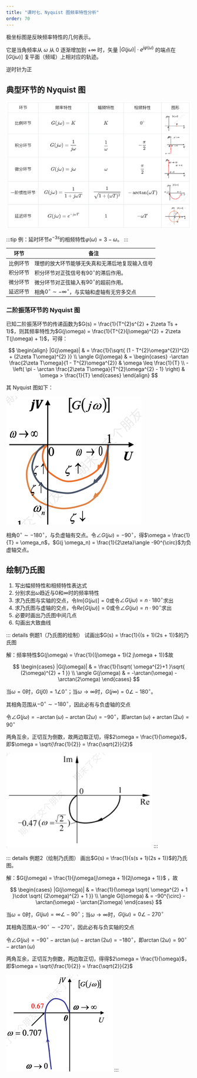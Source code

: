 ```yaml
---
title: "课时七、Nyquist 图频率特性分析"
order: 70
---
```


极坐标图是反映频率特性的几何表示。

它是当角频率从 $\omega$ 从 $0$ 逐渐增加到 $+\infty$ 时，矢量 $|G(j\omega)|\cdot e^{j\varphi(\omega)}$ 的端点在 $[G(j\omega)]$ 复平面（频域）上相对应的轨迹。

逆时针为正

## 典型环节的 Nyquist 图

![](_images/74C9F42261202312111138064.png)

:::tip
例：延时环节$e^{-3s}$的相频特性$\varphi(\omega) = 3-\omega$。
:::

| 环节 | 备注 |
| --- | --- |
| 比例环节 | 理想的放大环节能够无失真和无滞后地复现输入信号 |
| 积分环节 | 积分环节对正弦信号有$90^{\circ}$的滞后作用。 |
| 微分环节 | 微分环节对正弦输入有$90^{\circ}$的超前作用。 |
| 延迟环节 | 相角$0^{\circ} \sim -\infty^{\circ}$，与实轴和虚轴有无穷多交点 |

### 二阶振荡环节的 Nyquist 图

已知二阶振荡环节的传递函数为$G(s) = \frac{1}{T^{2}s^{2} + 2\zeta Ts + 1}$，则其频率特性为$G(j\omega) = \frac{1}{T^{2}(j\omega)^{2} + 2\zeta T(j\omega) + 1}$，可得：

$$
\begin{align}
|G(j\omega)|  & = \frac{1}{\sqrt{ (1 - T^{2}\omega^{2})^{2} + (2\zeta T\omega)^{2} }} \\
\angle G(j\omega)  & = \begin{cases}
-\arctan \frac{2\zeta T\omega}{1 - T^{2}\omega^{2}}  & \omega \leq \frac{1}{T} \\
-\left( \pi - \arctan \frac{2\zeta T\omega}{T^{2}\omega^{2} - 1} \right) & \omega > \frac{1}{T}
\end{cases}
\end{align}
$$

其 Nyquist 图如下：

![](_images/A960F913b0202312102310220.png)

相角$0^{\circ} \sim -180^{\circ}$，与负虚轴有交点。令$\angle G(j\omega) = -90^{\circ}$，得$\omega = \frac{1}{T} = \omega_n$，$G(j \omega_n) = \frac{1}{2\zeta}\angle -90^{\circ}$为负虚轴交点。

## 绘制乃氏图

1. 写出幅频特性和相频特性表达式
2. 分别求出$\omega$趋近与$0$和$\infty$时的频率特性
3. 求乃氏图与实轴的交点，令$Im[G(j\omega)] = 0$或令$\angle G(j\omega) = n \cdot 180^{\circ}$求出
4. 求乃氏图与虚轴的交点，令$Re[G(j\omega)] = 0$或令$\angle G(j\omega) = n \cdot 90^{\circ}$求出
5. 必要时画出乃氏图中间几点
6. 勾画出大致曲线

::: details 例题1（乃氏图的绘制）
试画出$G(s) = \frac{1}{(s + 1)(2s + 1)}$的乃氏图

解：频率特性$G(j\omega) = \frac{1}{(j\omega + 1)(2 j\omega + 1)}$故

$$
\begin{cases}
|G(j\omega)| & = \frac{1}{\sqrt{ \omega^{2}+1 }\sqrt{ (2\omega)^{2} + 1 }} \\
\angle G(j\omega) & = -\arctan(\omega) - \arctan(2\omega)
\end{cases}
$$

当$\omega = 0$时，$G(j 0) = 1\angle 0^{\circ}$；当$\omega \to \infty$时，$G(j\infty) = 0 \angle -180^{\circ}$。

其相角范围从$-0^{\circ} \sim -180^{\circ}$，因此必有与负虚轴的交点

令$\angle G(j\omega) = -\arctan(\omega) - \arctan(2\omega) = -90^{\circ}$，即$\arctan(\omega) + \arctan(2\omega) = 90^{\circ}$

两角互余，正切互为倒数，故两边取正切，得$2\omega = \frac{1}{\omega}$，即$\omega = \sqrt{\frac{1}{2}} = \frac{\sqrt{2}}{2}$

![](_images/f4Ddb6C4b4202312111143703.png)
:::

::: details 例题2（绘制乃氏图）
画出$G(s) = \frac{1}{s(s + 1)(2s + 1)}$的乃氏图。

解：$G(j\omega) = \frac{1}{j\omega(j\omega + 1)(2j\omega + 1)}$ ，故

$$
\begin{cases}
|G(j\omega)|  & = \frac{1}{\omega \sqrt{ \omega^{2} + 1 }\cdot \sqrt{ (2\omega)^{2} + 1 }} \\
\angle G(j\omega)  & = -90^{\circ} - \arctan(\omega) - \arctan(2\omega)
\end{cases}
$$

当$\omega = 0$时，$G(j\omega) = \infty \angle -90^{\circ}$；当$\omega \to \infty$时，$G(j\omega) = 0 \angle -270^{\circ}$

其相角范围从$-90^{\circ}\sim-270^{\circ}$，因此必有与负实轴的交点

令$\angle G(j\omega) = -90^{\circ} - \arctan(\omega) - \arctan(2\omega) = -180^{\circ}$，即$\arctan(2\omega) = 90^{\circ} - \arctan(\omega)$

两角互余，正切互为倒数，两边取正切，得得$2\omega = \frac{1}{\omega}$，即$\omega = \sqrt{\frac{1}{2}} = \frac{\sqrt{2}}{2}$

![](_images/8F7CED5D76202312102310169.png)
:::

